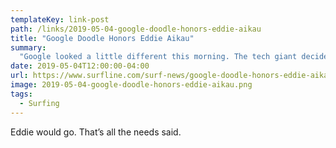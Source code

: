 ```yaml
---
templateKey: link-post
path: /links/2019-05-04-google-doodle-honors-eddie-aikau
title: "Google Doodle Honors Eddie Aikau"
summary:
  "Google looked a little different this morning. The tech giant decided to honor Eddie Aikau on what would’ve been his 73rd birthday with a Doodle on its search homepage."
date: 2019-05-04T12:00:00-04:00
url: https://www.surfline.com/surf-news/google-doodle-honors-eddie-aikau/50965
image: 2019-05-04-google-doodle-honors-eddie-aikau.png
tags:
  - Surfing
---
```

Eddie would go. That’s all the needs said.